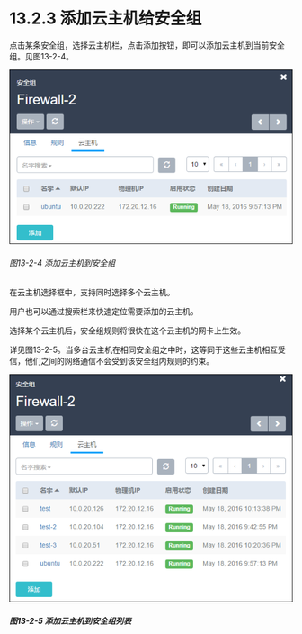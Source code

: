 # 13.2.3 添加云主机给安全组

点击某条安全组，选择云主机栏，点击添加按钮，即可以添加云主机到当前安全组。见图13-2-4。

![png](../images/13-2-4.png "图13-2-4  添加云主机到安全组")
###### 图13-2-4  添加云主机到安全组

在云主机选择框中，支持同时选择多个云主机。

用户也可以通过搜索栏来快速定位需要添加的云主机。

选择某个云主机后，安全组规则将很快在这个云主机的网卡上生效。

详见图13-2-5。当多台云主机在相同安全组之中时，这等同于这些云主机相互受信，他们之间的网络通信不会受到该安全组内规则的约束。

![png](../images/13-2-5.png "图13-2-5  添加云主机到安全组列表")
##### 图13-2-5  添加云主机到安全组列表

